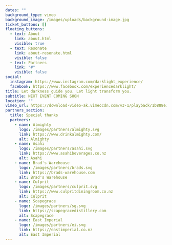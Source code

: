 ```yaml
---
dates: ""
background_type: vimeo
background_image: /images/uploads/background-image.jpg
ticket_buttons: []
floating_buttons:
  - text: About
    link: about.html
    visible: true
  - text: Resonate
    link: about-resonate.html
    visible: false
  - text: Partners
    link: "#"
    visible: false
social:
  instagram: https://www.instagram.com/darklight_experience/
  facebook: https://www.facebook.com/experiencedarklight/
title: Let darkness guide you. Let light transform you.
subtitle: NEXT EVENT COMING SOON
location: ""
vimeo_url: https://download-video-ak.vimeocdn.com/v3-1/playback/1b888e7c-c910-4be1-9a49-670923b32f16/1b9ea4f3-be9c5ab0?__token__=st=1751686223~exp=1751689823~acl=%2Fv3-1%2Fplayback%2F1b888e7c-c910-4be1-9a49-670923b32f16%2F1b9ea4f3-be9c5ab0%2A~hmac=5ef00d404fd9b9ab0d514cbd918576c99a9117224bd4aba80544963711423929&r=dXMtY2VudHJhbDE%3D
partners_section:
  title: Special thanks
  partners:
    - name: Almighty
      logo: /images/partners/almighty.svg
      link: https://www.drinkalmighty.com/
      alt: Almighty
    - name: Asahi
      logo: /images/partners/asahi.svg
      link: https://www.asahibeverages.co.nz
      alt: Asahi
    - name: Brad's Warehouse
      logo: /images/partners/brads.svg
      link: https://brads-warehouse.com
      alt: Brad's Warehouse
    - name: Culprit
      logo: /images/partners/culprit.svg
      link: https://www.culpritdiningroom.co.nz
      alt: Culprit
    - name: Scapegrace
      logo: /images/partners/sg.svg
      link: https://scapegracedistillery.com
      alt: Scapegrace
    - name: East Imperial
      logo: /images/partners/ei.svg
      link: https://eastimperial.co.nz
      alt: East Imperial
---
```

